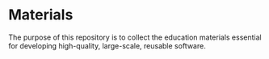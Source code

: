 # Materials

The purpose of this repository is to collect the education materials essential for developing high-quality, large-scale, reusable software. 
